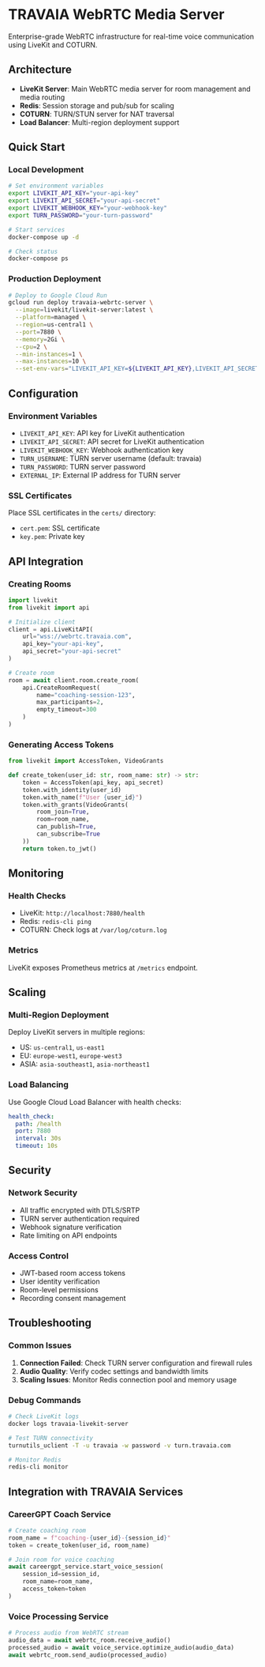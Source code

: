 # TRAVAIA WebRTC Media Server

Enterprise-grade WebRTC infrastructure for real-time voice communication using LiveKit and COTURN.

## Architecture

- **LiveKit Server**: Main WebRTC media server for room management and media routing
- **Redis**: Session storage and pub/sub for scaling
- **COTURN**: TURN/STUN server for NAT traversal
- **Load Balancer**: Multi-region deployment support

## Quick Start

### Local Development

```bash
# Set environment variables
export LIVEKIT_API_KEY="your-api-key"
export LIVEKIT_API_SECRET="your-api-secret"
export LIVEKIT_WEBHOOK_KEY="your-webhook-key"
export TURN_PASSWORD="your-turn-password"

# Start services
docker-compose up -d

# Check status
docker-compose ps
```

### Production Deployment

```bash
# Deploy to Google Cloud Run
gcloud run deploy travaia-webrtc-server \
  --image=livekit/livekit-server:latest \
  --platform=managed \
  --region=us-central1 \
  --port=7880 \
  --memory=2Gi \
  --cpu=2 \
  --min-instances=1 \
  --max-instances=10 \
  --set-env-vars="LIVEKIT_API_KEY=${LIVEKIT_API_KEY},LIVEKIT_API_SECRET=${LIVEKIT_API_SECRET}"
```

## Configuration

### Environment Variables

- `LIVEKIT_API_KEY`: API key for LiveKit authentication
- `LIVEKIT_API_SECRET`: API secret for LiveKit authentication
- `LIVEKIT_WEBHOOK_KEY`: Webhook authentication key
- `TURN_USERNAME`: TURN server username (default: travaia)
- `TURN_PASSWORD`: TURN server password
- `EXTERNAL_IP`: External IP address for TURN server

### SSL Certificates

Place SSL certificates in the `certs/` directory:
- `cert.pem`: SSL certificate
- `key.pem`: Private key

## API Integration

### Creating Rooms

```python
import livekit
from livekit import api

# Initialize client
client = api.LiveKitAPI(
    url="wss://webrtc.travaia.com",
    api_key="your-api-key",
    api_secret="your-api-secret"
)

# Create room
room = await client.room.create_room(
    api.CreateRoomRequest(
        name="coaching-session-123",
        max_participants=2,
        empty_timeout=300
    )
)
```

### Generating Access Tokens

```python
from livekit import AccessToken, VideoGrants

def create_token(user_id: str, room_name: str) -> str:
    token = AccessToken(api_key, api_secret)
    token.with_identity(user_id)
    token.with_name(f"User {user_id}")
    token.with_grants(VideoGrants(
        room_join=True,
        room=room_name,
        can_publish=True,
        can_subscribe=True
    ))
    return token.to_jwt()
```

## Monitoring

### Health Checks

- LiveKit: `http://localhost:7880/health`
- Redis: `redis-cli ping`
- COTURN: Check logs at `/var/log/coturn.log`

### Metrics

LiveKit exposes Prometheus metrics at `/metrics` endpoint.

## Scaling

### Multi-Region Deployment

Deploy LiveKit servers in multiple regions:
- US: `us-central1`, `us-east1`
- EU: `europe-west1`, `europe-west3`
- ASIA: `asia-southeast1`, `asia-northeast1`

### Load Balancing

Use Google Cloud Load Balancer with health checks:

```yaml
health_check:
  path: /health
  port: 7880
  interval: 30s
  timeout: 10s
```

## Security

### Network Security

- All traffic encrypted with DTLS/SRTP
- TURN server authentication required
- Webhook signature verification
- Rate limiting on API endpoints

### Access Control

- JWT-based room access tokens
- User identity verification
- Room-level permissions
- Recording consent management

## Troubleshooting

### Common Issues

1. **Connection Failed**: Check TURN server configuration and firewall rules
2. **Audio Quality**: Verify codec settings and bandwidth limits
3. **Scaling Issues**: Monitor Redis connection pool and memory usage

### Debug Commands

```bash
# Check LiveKit logs
docker logs travaia-livekit-server

# Test TURN connectivity
turnutils_uclient -T -u travaia -w password -v turn.travaia.com

# Monitor Redis
redis-cli monitor
```

## Integration with TRAVAIA Services

### CareerGPT Coach Service

```python
# Create coaching room
room_name = f"coaching-{user_id}-{session_id}"
token = create_token(user_id, room_name)

# Join room for voice coaching
await careergpt_service.start_voice_session(
    session_id=session_id,
    room_name=room_name,
    access_token=token
)
```

### Voice Processing Service

```python
# Process audio from WebRTC stream
audio_data = await webrtc_room.receive_audio()
processed_audio = await voice_service.optimize_audio(audio_data)
await webrtc_room.send_audio(processed_audio)
```
